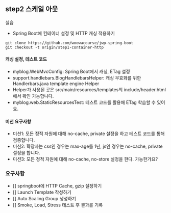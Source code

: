 ## step2 스케일 아웃
실습
- Spring Boot에 컨테이너 설정 및 HTTP 캐싱 적용하기
```shell
git clone https://github.com/woowacourse/jwp-spring-boot
git checkout -t origin/step1-container-http
```

#### 캐싱 설정, 테스트 코드
- myblog.WebMvcConfig: Spring Boot에서 캐싱, ETag 설정
- support.handlebars.BlogHandlebarsHelper: 캐싱 무효화를 위한 Handlerbars.java template engine Helper
- Helper가 사용된 곳은 src/main/resources/templates의 include/header.html에서 확인 가능합니다.
- myblog.web.StaticResourcesTest: 테스트 코드를 활용해 ETag 학습할 수 있어요.
#### 미션 요구사항
- 미션1: 모든 정적 자원에 대해 no-cache, private 설정을 하고 테스트 코드를 통해 검증합니다.
- 미션2: 확장자는 css인 경우는 max-age를 1년, js인 경우는 no-cache, private 설정을 합니다.
- 미션3: 모든 정적 자원에 대해 no-cache, no-store 설정을 한다. 가능한가요?
  
### 요구사항
- [] springboot에 HTTP Cache, gzip 설정하기
- [] Launch Template 작성하기
- [] Auto Scaling Group 생성하기
- [] Smoke, Load, Stress 테스트 후 결과를 기록
